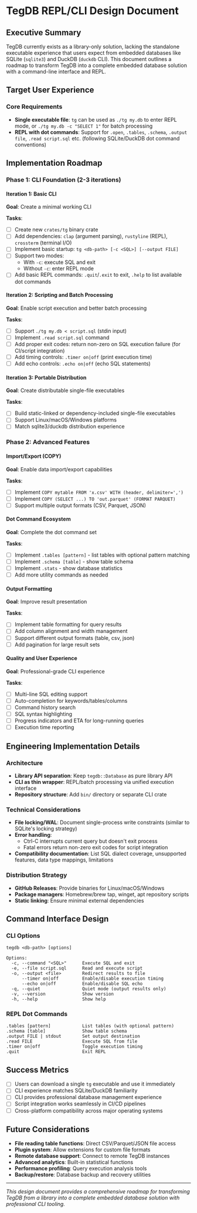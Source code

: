 # TegDB REPL/CLI Design Document

## Executive Summary

TegDB currently exists as a library-only solution, lacking the standalone executable experience that users expect from embedded databases like SQLite (`sqlite3`) and DuckDB (`duckdb` CLI). This document outlines a roadmap to transform TegDB into a complete embedded database solution with a command-line interface and REPL.

## Target User Experience

### Core Requirements
- **Single executable file**: `tg` can be used as `./tg my.db` to enter REPL mode, or `./tg my.db -c "SELECT 1"` for batch processing
- **REPL with dot commands**: Support for `.open`, `.tables`, `.schema`, `.output file`, `.read script.sql` etc. (following SQLite/DuckDB dot command conventions)

## Implementation Roadmap

### Phase 1: CLI Foundation (2-3 iterations)

#### Iteration 1: Basic CLI
**Goal**: Create a minimal working CLI

**Tasks**:
- [ ] Create new `crates/tg` binary crate
- [ ] Add dependencies: `clap` (argument parsing), `rustyline` (REPL), `crossterm` (terminal I/O)
- [ ] Implement basic startup: `tg <db-path> [-c <SQL>] [--output FILE]`
- [ ] Support two modes:
  - With `-c`: execute SQL and exit
  - Without `-c`: enter REPL mode
- [ ] Add basic REPL commands: `.quit`/`.exit` to exit, `.help` to list available dot commands

#### Iteration 2: Scripting and Batch Processing
**Goal**: Enable script execution and better batch processing

**Tasks**:
- [ ] Support `./tg my.db < script.sql` (stdin input)
- [ ] Implement `.read script.sql` command
- [ ] Add proper exit codes: return non-zero on SQL execution failure (for CI/script integration)
- [ ] Add timing controls: `.timer on|off` (print execution time)
- [ ] Add echo controls: `.echo on|off` (echo SQL statements)

#### Iteration 3: Portable Distribution
**Goal**: Create distributable single-file executables

**Tasks**:
- [ ] Build static-linked or dependency-included single-file executables
- [ ] Support Linux/macOS/Windows platforms
- [ ] Match sqlite3/duckdb distribution experience

### Phase 2: Advanced Features

#### Import/Export (COPY)
**Goal**: Enable data import/export capabilities

**Tasks**:
- [ ] Implement `COPY mytable FROM 'x.csv' WITH (header, delimiter=',')`
- [ ] Implement `COPY (SELECT ...) TO 'out.parquet' (FORMAT PARQUET)`
- [ ] Support multiple output formats (CSV, Parquet, JSON)

#### Dot Command Ecosystem
**Goal**: Complete the dot command set

**Tasks**:
- [ ] Implement `.tables [pattern]` - list tables with optional pattern matching
- [ ] Implement `.schema [table]` - show table schema
- [ ] Implement `.stats` - show database statistics
- [ ] Add more utility commands as needed

#### Output Formatting
**Goal**: Improve result presentation

**Tasks**:
- [ ] Implement table formatting for query results
- [ ] Add column alignment and width management
- [ ] Support different output formats (table, csv, json)
- [ ] Add pagination for large result sets

#### Quality and User Experience
**Goal**: Professional-grade CLI experience

**Tasks**:
- [ ] Multi-line SQL editing support
- [ ] Auto-completion for keywords/tables/columns
- [ ] Command history search
- [ ] SQL syntax highlighting
- [ ] Progress indicators and ETA for long-running queries
- [ ] Execution time reporting

## Engineering Implementation Details

### Architecture
- **Library API separation**: Keep `tegdb::Database` as pure library API
- **CLI as thin wrapper**: REPL/batch processing via unified execution interface
- **Repository structure**: Add `bin/` directory or separate CLI crate

### Technical Considerations
- **File locking/WAL**: Document single-process write constraints (similar to SQLite's locking strategy)
- **Error handling**: 
  - Ctrl-C interrupts current query but doesn't exit process
  - Fatal errors return non-zero exit codes for script integration
- **Compatibility documentation**: List SQL dialect coverage, unsupported features, data type mappings, limitations

### Distribution Strategy
- **GitHub Releases**: Provide binaries for Linux/macOS/Windows
- **Package managers**: Homebrew/brew tap, winget, apt repository scripts
- **Static linking**: Ensure minimal external dependencies

## Command Interface Design

### CLI Options
```
tegdb <db-path> [options]

Options:
  -c, --command "<SQL>"      Execute SQL and exit
  -e, --file script.sql      Read and execute script
  -o, --output <file>        Redirect results to file
      --timer on|off         Enable/disable execution timing
      --echo on|off          Enable/disable SQL echo
  -q, --quiet                Quiet mode (output results only)
  -v, --version              Show version
  -h, --help                 Show help
```

### REPL Dot Commands
```
.tables [pattern]            List tables (with optional pattern)
.schema [table]              Show table schema
.output FILE | stdout        Set output destination
.read FILE                   Execute SQL from file
.timer on|off                Toggle execution timing
.quit                        Exit REPL
```

## Success Metrics

- [ ] Users can download a single `tg` executable and use it immediately
- [ ] CLI experience matches SQLite/DuckDB familiarity
- [ ] CLI provides professional database management experience
- [ ] Script integration works seamlessly in CI/CD pipelines
- [ ] Cross-platform compatibility across major operating systems

## Future Considerations

- **File reading table functions**: Direct CSV/Parquet/JSON file access
- **Plugin system**: Allow extensions for custom file formats
- **Remote database support**: Connect to remote TegDB instances
- **Advanced analytics**: Built-in statistical functions
- **Performance profiling**: Query execution analysis tools
- **Backup/restore**: Database backup and recovery utilities

---

*This design document provides a comprehensive roadmap for transforming TegDB from a library into a complete embedded database solution with professional CLI tooling.*
